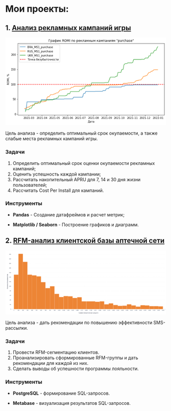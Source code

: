 # Мои проекты: 

## 1. [Анализ рекламных кампаний игры](https://github.com/maranafaamen/portfolio/tree/main/gamedev_marketing_campaigns)

![cover](/gamedev_marketing_campaigns/assets/plot1.png)

Цель анализа - определить оптимальный срок окупаемости, а также слабые места рекламных кампаний игры.
 
### Задачи
1. Определить оптимальный срок оценки окупаемости рекламных кампаний;
2. Оценить успешность каждой кампании;
3. Рассчитать накопительный APRU для 7, 14 и 30 дня жизни пользователей;
4. Рассчитать Cost Per Install для кампаний.

### Инструменты

- **Pandas** - Создание датафреймов и расчет метрик;

- **Matplotlib / Seaborn** - Построение графиков и диаграмм.

## 2. [RFM-анализ клиентской базы аптечной сети](https://github.com/maranafaamen/portfolio/tree/main/rfm_pharmacy)

![cover](/rfm_pharmacy/assets/monetary_dist.png)

Цель анализа - дать рекомендации по повышению эффективности SMS-рассылки.
 
### Задачи
1. Провести RFM-сегментацию клиентов.
2. Проанализировать сформированные RFM-группы и дать рекомендации для каждой из них.
3. Сделать выводы об успешности программы лояльности.

### Инструменты

- **PostgreSQL** - формирование SQL-запросов.

- **Metabase** - визуализация результатов SQL-запросов.
